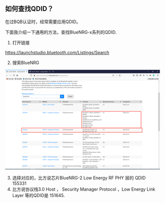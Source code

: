 ## 如何查找QDID？

在过BQB认证时，经常需要应用QDID。

下面我介绍一下通用的方法，查找BlueNRG-x系列的QDID.

1. 打开链接

https://launchstudio.bluetooth.com/Listings/Search

 2. 搜索BlueNRG

![](../image/qdid.png)

3. 选择对应的，比方说芯片BlueNRG-2 Low Energy RF PHY    层的 QDID 155331
4. 比方说协议栈3.0 Host  ， Security Manager Protocol  ，Low Energy Link Layer 等的QDID是 151645.            

